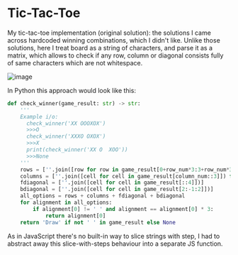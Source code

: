 # Tic-Tac-Toe
My tic-tac-toe implementation (original solution): the solutions I came across hardcoded winning combinations, which I didn't like. Unlike those solutions, here I treat board as a string of characters, and parse it as a matrix, which allows to check if any row, column or diagonal consists fully of same characters which are not whitespace.

![image](https://user-images.githubusercontent.com/67806773/164164056-577c5134-ec47-4dc3-b14d-4de515dcf230.png)

In Python this approach would look like this:
```python
def check_winner(game_result: str) -> str:
    '''
    Example i/o:
      check_winner('XX OOOXOX')
      >>>O
      check_winner('XXXO OXOX')
      >>>X
      print(check_winner('XX O  XOO'))
      >>>None
    '''
    rows = [''.join([row for row in game_result[0+row_num*3:3+row_num*3]]) for row_num in range(3)]
    columns = [''.join([cell for cell in game_result[column_num::3]]) for column_num in range(3)]
    fdiagonal = [''.join([cell for cell in game_result[::4]])]
    bdiagonal = [''.join([cell for cell in game_result[2:-1:2]])]
    all_options = rows + columns + fdiagonal + bdiagonal
    for alignment in all_options:
        if alignment[0] != ' ' and alignment == alignment[0] * 3:
            return alignment[0]
    return 'Draw' if not ' ' in game_result else None
```

As in JavaScript there's no built-in way to slice strings with step, I had to abstract away this slice-with-steps behaviour into a separate JS function.
